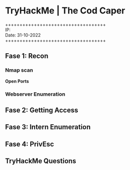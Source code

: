 # TryHackMe | The Cod Caper

+++++++++++++++++++++++++++++++++++\
IP: <IP>\
Date: 31-10-2022\
+++++++++++++++++++++++++++++++++++

##  Fase 1: Recon

### Nmap scan
  
**Open Ports**

### Webserver Enumeration

## Fase 2: Getting Access

  
## Fase 3: Intern Enumeration

  
## Fase 4: PrivEsc
  
## TryHackMe Questions
